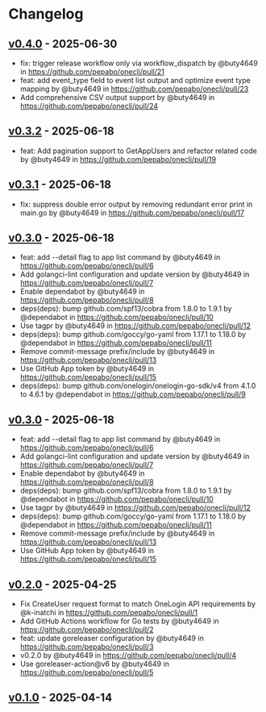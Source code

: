 # Changelog

## [v0.4.0](https://github.com/pepabo/onecli/compare/v0.3.2...v0.4.0) - 2025-06-30
- fix: trigger release workflow only via workflow_dispatch by @buty4649 in https://github.com/pepabo/onecli/pull/21
- feat: add event_type field to event list output and optimize event type mapping by @buty4649 in https://github.com/pepabo/onecli/pull/23
- Add comprehensive CSV output support by @buty4649 in https://github.com/pepabo/onecli/pull/24

## [v0.3.2](https://github.com/pepabo/onecli/compare/v0.3.1...v0.3.2) - 2025-06-18
- feat: Add pagination support to GetAppUsers and refactor related code by @buty4649 in https://github.com/pepabo/onecli/pull/19

## [v0.3.1](https://github.com/pepabo/onecli/compare/v0.3.0...v0.3.1) - 2025-06-18
- fix: suppress double error output by removing redundant error print in main.go by @buty4649 in https://github.com/pepabo/onecli/pull/17

## [v0.3.0](https://github.com/pepabo/onecli/compare/v0.2.0...v0.3.0) - 2025-06-18
- feat: add --detail flag to app list command by @buty4649 in https://github.com/pepabo/onecli/pull/6
- Add golangci-lint configuration and update version by @buty4649 in https://github.com/pepabo/onecli/pull/7
- Enable dependabot by @buty4649 in https://github.com/pepabo/onecli/pull/8
- deps(deps): bump github.com/spf13/cobra from 1.8.0 to 1.9.1 by @dependabot in https://github.com/pepabo/onecli/pull/10
- Use tagpr by @buty4649 in https://github.com/pepabo/onecli/pull/12
- deps(deps): bump github.com/goccy/go-yaml from 1.17.1 to 1.18.0 by @dependabot in https://github.com/pepabo/onecli/pull/11
- Remove commit-message prefix/include by @buty4649 in https://github.com/pepabo/onecli/pull/13
- Use GitHub App token by @buty4649 in https://github.com/pepabo/onecli/pull/15
- deps(deps): bump github.com/onelogin/onelogin-go-sdk/v4 from 4.1.0 to 4.6.1 by @dependabot in https://github.com/pepabo/onecli/pull/9

## [v0.3.0](https://github.com/pepabo/onecli/compare/v0.2.0...v0.3.0) - 2025-06-18
- feat: add --detail flag to app list command by @buty4649 in https://github.com/pepabo/onecli/pull/6
- Add golangci-lint configuration and update version by @buty4649 in https://github.com/pepabo/onecli/pull/7
- Enable dependabot by @buty4649 in https://github.com/pepabo/onecli/pull/8
- deps(deps): bump github.com/spf13/cobra from 1.8.0 to 1.9.1 by @dependabot in https://github.com/pepabo/onecli/pull/10
- Use tagpr by @buty4649 in https://github.com/pepabo/onecli/pull/12
- deps(deps): bump github.com/goccy/go-yaml from 1.17.1 to 1.18.0 by @dependabot in https://github.com/pepabo/onecli/pull/11
- Remove commit-message prefix/include by @buty4649 in https://github.com/pepabo/onecli/pull/13
- Use GitHub App token by @buty4649 in https://github.com/pepabo/onecli/pull/15

## [v0.2.0](https://github.com/pepabo/onecli/compare/v0.1.0...v0.2.0) - 2025-04-25
- Fix CreateUser request format to match OneLogin API requirements by @k-inatchi in https://github.com/pepabo/onecli/pull/1
- Add GitHub Actions workflow for Go tests by @buty4649 in https://github.com/pepabo/onecli/pull/2
- feat: update goreleaser configuration by @buty4649 in https://github.com/pepabo/onecli/pull/3
- v0.2.0 by @buty4649 in https://github.com/pepabo/onecli/pull/4
- Use goreleaser-action@v6 by @buty4649 in https://github.com/pepabo/onecli/pull/5

## [v0.1.0](https://github.com/pepabo/onecli/commits/v0.1.0) - 2025-04-14
